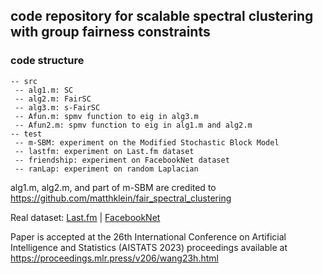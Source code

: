 ## code repository for scalable spectral clustering with group fairness constraints

### code structure
```
-- src
 -- alg1.m: SC 
 -- alg2.m: FairSC
 -- alg3.m: s-FairSC
 -- Afun.m: spmv function to eig in alg3.m
 -- Afun2.m: spmv function to eig in alg1.m and alg2.m
-- test
 -- m-SBM: experiment on the Modified Stochastic Block Model 
 -- lastfm: experiment on Last.fm dataset
 -- friendship: experiment on FacebookNet dataset
 -- ranLap: experiment on random Laplacian
 ```

alg1.m, alg2.m, and part of m-SBM are credited to https://github.com/matthklein/fair_spectral_clustering

Real dataset: [Last.fm](http://snap.stanford.edu/data/feather-lastfm-social.html) | [FacebookNet](http://www.sociopatterns.org/datasets/high-school-contact-and-friendship-networks/)

Paper is accepted at the 26th International Conference on Artificial Intelligence and Statistics (AISTATS 2023)
proceedings available at https://proceedings.mlr.press/v206/wang23h.html
